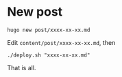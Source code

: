 # New post
```
hugo new post/xxxx-xx-xx.md
```
Edit `content/post/xxxx-xx-xx.md`, then
```
./deploy.sh "xxxx-xx-xx.md"
```
That is all.  

